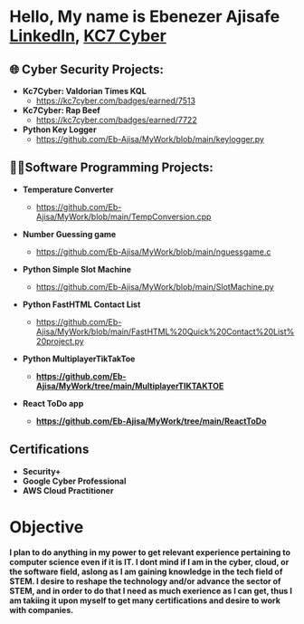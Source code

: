 <h1>Hello, My name is Ebenezer Ajisafe <br/>
  <a href="www.linkedin.com/in/ebenezerajisafe"> Linkedln</a>, <a href="https://kc7cyber.com/profile/EbenezerAjisafe">KC7 Cyber</a></h1>

<h2>🌐 Cyber Security Projects:</h2>

- <b>Kc7Cyber: Valdorian Times KQL</b>
  - https://kc7cyber.com/badges/earned/7513
- <b>Kc7Cyber: Rap Beef</b>
  - https://kc7cyber.com/badges/earned/7722
- <b> Python Key Logger </b>
    - https://github.com/Eb-Ajisa/MyWork/blob/main/keylogger.py
 
 <h2>👨‍💻Software Programming Projects: </h2>

- <b> Temperature Converter </b>
    - https://github.com/Eb-Ajisa/MyWork/blob/main/TempConversion.cpp
- <b> Number Guessing game </b>
    - https://github.com/Eb-Ajisa/MyWork/blob/main/nguessgame.c
- <b> Python Simple Slot Machine </b>
    - https://github.com/Eb-Ajisa/MyWork/blob/main/SlotMachine.py

- <b> Python FastHTML Contact List </b>
    - https://github.com/Eb-Ajisa/MyWork/blob/main/FastHTML%20Quick%20Contact%20List%20project.py
- <b> Python MultiplayerTikTakToe
    - https://github.com/Eb-Ajisa/MyWork/tree/main/MultiplayerTIKTAKTOE
- <b> React ToDo app </b>
    - https://github.com/Eb-Ajisa/MyWork/tree/main/ReactToDo

<h2>Certifications</h2>

- Security+
- Google Cyber Professional
- AWS Cloud Practitioner
  
<h1>Objective</h1>
I plan to do anything in my power to get relevant experience pertaining to computer science even if it is IT. I dont mind if I am in the cyber, cloud, or the software field, aslong as I am gaining knowledge in the tech field of STEM. I desire to reshape the technology and/or advance the sector of STEM, and in order to do that I need as much exerience as I can get, thus I am takiing it upon myself to get many certifications and desire to work with companies.
